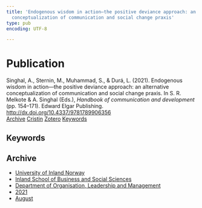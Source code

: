 ```yaml
---
title: 'Endogenous wisdom in action—the positive deviance approach: an alternative
  conceptualization of communication and social change praxis'
type: pub
encoding: UTF-8

---
```

<h1>Publication</h1>
<article id="csl-bib-container-6AVPFGRS" class="csl-bib-container">
  <div class="csl-bib-body"> <div class="csl-entry">Singhal, A., Sternin, M., Muhammad, S., &#38; Durá, L. (2021). Endogenous wisdom in action—the positive deviance approach: an alternative conceptualization of communication and social change praxis. In S. R. Melkote &#38; A. Singhal (Eds.), <i>Handbook of communication and development</i> (pp. 154–171). Edward Elgar Publishing. <a href="http://dx.doi.org/10.4337/9781789906356">http://dx.doi.org/10.4337/9781789906356</a></div> </div>
  <div class="csl-bib-buttons">
    <a href="#taxonomy-article-6AVPFGRS" alt="archive" class="csl-bib-button">Archive</a>
    <a href="https://app.cristin.no/results/show.jsf?id=1928530" alt="Cristin" class="csl-bib-button">Cristin</a>
    <a href="http://zotero.org/groups/5881554/items/6AVPFGRS" alt="Zotero" class="csl-bib-button">Zotero</a>
    <a href="#keywords-article-6AVPFGRS" alt="keywords" class="csl-bib-button">Keywords</a>
  </div>
  <div id="csl-bib-meta-container-6AVPFGRS"></div>
</article>
<div id="csl-bib-meta-6AVPFGRS" class="csl-bib-meta">
  <article id="keywords-article-6AVPFGRS" class="keywords-article">
    <h1>Keywords</h1>
    
  </article>
  <article id="taxonomy-article-6AVPFGRS" class="taxonomy-article">
    <h1>Archive</h1>
    <ul>
      <li><a href="{{< params subfolder >}}en/archive/?key=3DCRN523">University of Inland Norway</a></li>
      <li><a href="{{< params subfolder >}}en/archive/?key=DU8Q9LN9">Inland School of Business and Social Sciences</a></li>
      <li><a href="{{< params subfolder >}}en/archive/?key=4LUWR3ZM">Department of Organisation, Leadership and Management</a></li>
      <li><a href="{{< params subfolder >}}en/archive/?key=8VQBC64H">2021</a></li>
      <li><a href="{{< params subfolder >}}en/archive/?key=L4PN3CBI">August</a></li>
    </ul>
  </article>
</div>

